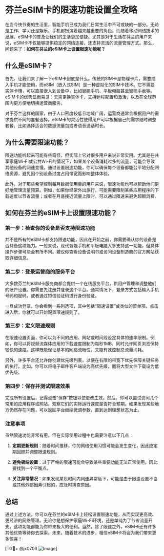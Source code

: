 # 芬兰eSIM卡的限速功能设置全攻略

在当今快节奏的生活里，智能手机已成为我们日常生活中不可或缺的一部分。无论是工作、学习还是娱乐，手机都扮演着越来越重要的角色。而随着移动网络技术的发展，eSIM卡的普及让我们的生活更加便捷。尤其是对于生活在芬兰的用户来说，eSIM卡不仅能够提供稳定的网络连接，还支持灵活的流量管理方式。那么，问题来了：**如何在芬兰的eSIM卡上设置限速功能呢？**

## 什么是eSIM卡？

首先，让我们来了解一下eSIM卡到底是什么。传统的SIM卡是物理卡片，需要插入手机才能使用，而eSIM（嵌入式SIM）是一种虚拟化的SIM卡技术。它不需要实体卡槽，可以直接嵌入到设备中，比如智能手机、平板电脑甚至智能手表等。eSIM卡的优势显而易见：无需更换实体卡，支持远程配置和激活，以及在全球范围内更方便地切换运营商服务。

对于芬兰这样的国家，由于人口密度较低且地域广阔，运营商通常会根据用户的需求提供不同的套餐选择。eSIM卡的灵活性使得用户可以根据自己的需求随时调整套餐，比如选择适合的数据流量包或者语音通话时长。

## 为什么需要限速功能？

限速功能听起来可能有些奇怪，但实际上它对很多用户来说非常实用。尤其是在共享家庭Wi-Fi或公共Wi-Fi的情况下，如果某个设备消耗过多的流量，可能会导致其他设备的网速变慢。通过设置限速功能，你可以确保每个设备都能公平地分配网络资源，避免因个别设备过度占用带宽而影响整体体验。

此外，对于那些希望控制每月数据使用量的用户来说，限速功能也可以帮助他们更好地管理流量预算。例如，如果你经常外出旅行，可能需要限制某些应用程序的下载速度以节省流量；或者在月底接近流量上限时，可以通过限速来避免超额消费。

## 如何在芬兰的eSIM卡上设置限速功能？

### 第一步：检查你的设备是否支持限速功能

并不是所有的eSIM卡都支持限速功能，因此在开始之前，你需要确认你的设备是否具备这项能力。一般来说，现代智能手机和平板电脑大多支持这一功能，但具体操作步骤可能会有所不同。建议你查看设备说明书或访问设备制造商的官方网站获取详细信息。

### 第二步：登录运营商的服务平台

大多数芬兰的eSIM卡服务商都会提供一个在线服务平台，供用户管理和调整他们的账户设置。你需要先注册并登录这个平台。通常情况下，登录方式包括输入手机号码和密码，或者通过短信验证码进行身份验证。

一旦成功登录，你会看到一系列选项，其中包括“限速设置”或类似的菜单项。点击进入后，你就可以开始配置限速规则了。

### 第三步：定义限速规则

在限速设置页面，你可以为不同的应用、网站或时间段设定具体的速率限制。例如，你可以将视频流媒体应用的下载速度限制为每秒1MB，同时允许网页浏览保持较快的速度。这样既能保证基本的网络流畅性，又能有效控制总流量消耗。

另外，许多平台还允许你创建优先级列表，以便在有限的带宽下优先保障关键任务的执行。比如，你可以将电子邮件客户端设为高优先级，而将大型文件下载设为低优先级。

### 第四步：保存并测试限速效果

完成所有设置后，记得点击“保存”按钮以使更改生效。然后，你可以尝试访问几个常用的应用程序或网站，观察它们的实际运行速度是否符合预期。如果发现某些地方仍然存在问题，可以返回平台继续微调参数，直到达到理想状态为止。

### 注意事项

虽然限速功能非常有用，但在实际使用过程中也需要注意以下几点：

1. **定期更新规则**：随着时间推移，你的网络使用习惯可能会发生变化，因此应定期回顾并调整限速规则。
   
2. **避免极端设置**：过于严格的限速可能会导致某些重要功能无法正常使用，因此要找到一个平衡点。
   
3. **关注异常情况**：如果发现某段时间内网速异常低下，可能是由于限速设置不当或其他外部因素引起的，应及时排查原因。

## 总结

通过上述方法，你可以在芬兰的eSIM卡上轻松设置限速功能，从而实现更高效、更经济的网络管理。无论你是想保护家庭Wi-Fi环境，还是单纯为了节省流量开支，这项功能都能为你带来极大的便利。当然，除了限速之外，eSIM卡还有许多其他优势等待你去探索。未来，随着技术的进步，相信eSIM卡将会为我们带来更多惊喜！

[TG💪+ @jx0703 ![Image](https://github.com/user-attachments/assets/dbca1d08-cadb-493c-b0ec-ad6f7a83f270)]